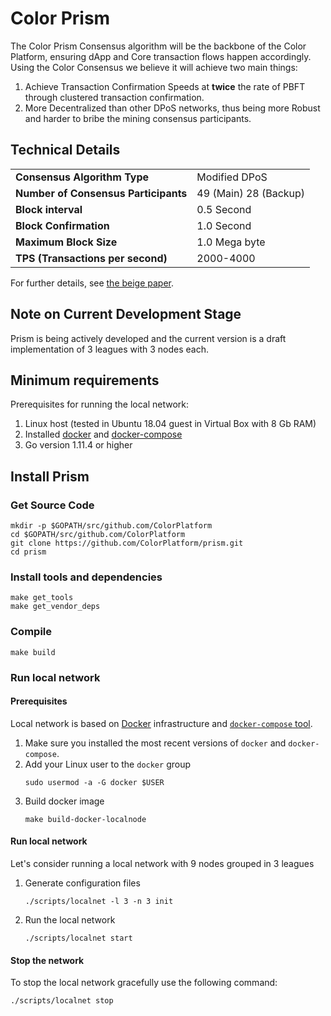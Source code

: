 # Color Prism

The Color Prism Consensus algorithm will be the backbone of the Color Platform, ensuring
dApp and Core transaction flows happen accordingly. Using the Color Consensus we believe it
will achieve two main things:

1. Achieve Transaction Confirmation Speeds at **twice** the rate of PBFT through
clustered transaction confirmation.
2. More Decentralized than other DPoS networks, thus being more Robust and
harder to bribe the mining consensus participants.

## Technical Details

|     |     |
| --- | --- |
| **Consensus Algorithm Type** | Modified DPoS |
| **Number of Consensus Participants** | 49 (Main) 28 (Backup) |
| **Block interval** | 0.5 Second |
| **Block Confirmation** | 1.0 Second |
| **Maximum Block Size** | 1.0 Mega byte |
| **TPS (Transactions per second)** | 2000-4000 |

For further details, see [the beige paper](https://color-platform.org/~colors/_assets/down/Color_Prism.pdf).

## Note on Current Development Stage

Prism is being actively developed and the current version is a draft implementation of 3 leagues with 3 nodes each.

## Minimum requirements

Prerequisites for running the local network:
1. Linux host (tested in Ubuntu 18.04 guest in Virtual Box with 8 Gb RAM)
2. Installed [docker](https://docs.docker.com/install/) and [docker-compose](https://docs.docker.com/compose/install/)
3. Go version 1.11.4 or higher

## Install Prism

### Get Source Code
```
mkdir -p $GOPATH/src/github.com/ColorPlatform
cd $GOPATH/src/github.com/ColorPlatform
git clone https://github.com/ColorPlatform/prism.git
cd prism
```

### Install tools and dependencies
```
make get_tools
make get_vendor_deps
```

### Compile
```
make build
```

### Run local network

#### Prerequisites
Local network is based on [Docker](https://docs.docker.com/install/) infrastructure and [`docker-compose` tool](https://docs.docker.com/compose/install/).
1. Make sure you installed the most recent versions of `docker` and `docker-compose`.
1. Add your Linux user to the `docker` group
    ```
    sudo usermod -a -G docker $USER
    ```
1. Build docker image
    ```
    make build-docker-localnode
    ```

#### Run local network
Let's consider running a local network with 9 nodes grouped in 3 leagues

1. Generate configuration files
    ```
    ./scripts/localnet -l 3 -n 3 init
    ```
2. Run the local network
    ```
    ./scripts/localnet start
    ```
#### Stop the network
To stop the local network gracefully use the following command:
```
./scripts/localnet stop
```
